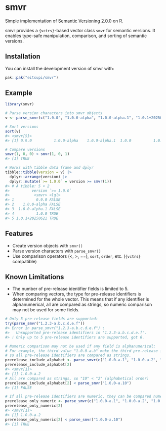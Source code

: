 
<!-- README.md is generated from README.Rmd. Please edit that file -->

# smvr

<!-- badges: start -->

<!-- badges: end -->

Simple implementation of [Semantic Versioning
2.0.0](https://semver.org/) on R.

smvr provides a `{vctrs}`-based vector class `smvr` for semantic
versions. It enables type-safe manipulation, comparison, and sorting of
semantic versions.

## Installation

You can install the development version of smvr with:

``` r
pak::pak("eitsupi/smvr")
```

## Example

``` r
library(smvr)

# Parse version characters into smvr objects
v <- parse_smvr(c("1.0.0", "1.0.0-alpha", "1.0.0-alpha.1", "1.0.1+20250621", "0.9.0"))

# Sort versions
sort(v)
#> <smvr[5]>
#> [1] 0.9.0          1.0.0-alpha    1.0.0-alpha.1  1.0.0          1.0.1+20250621

# Compare versions
smvr(1, 0, 0) < smvr(1, 0, 1)
#> [1] TRUE

# Works with tibble data frame and dplyr
tibble::tibble(version = v) |>
  dplyr::arrange(version) |>
  dplyr::mutate(`>= 1.0.0` = version >= smvr(1))
#> # A tibble: 5 × 2
#>          version `>= 1.0.0`
#>           <smvr> <lgl>     
#> 1          0.9.0 FALSE     
#> 2    1.0.0-alpha FALSE     
#> 3  1.0.0-alpha.1 FALSE     
#> 4          1.0.0 TRUE      
#> 5 1.0.1+20250621 TRUE
```

## Features

- Create version objects with `smvr()`
- Parse version characters with `parse_smvr()`
- Use comparison operators (\<, \>, ==), `sort`, `order`, etc.
  (`{vctrs}` compatible)

## Known Limitations

- The number of pre-release identifier fields is limited to 5.
- When comparing vectors, the type for pre-release identifiers is
  determined for the whole vector. This means that if any identifier is
  alphanumerical, all are compared as strings, so numeric comparison may
  not be used for some fields.

``` r
# Only 5 pre-release fields are supported:
try(parse_smvr("1.2.3-a.b.c.d.e.f"))
#> Error in parse_smvr("1.2.3-a.b.c.d.e.f") : 
#>   Unsupported pre-release identifiers in '1.2.3-a.b.c.d.e.f'.
#> ! Only up to 5 pre-release identifiers are supported, got 6.

# Numeric comparison may not be used if any field is alphanumerical:
# For example, the third value "1.0.0-a.b" make the third pre-release identifier alphabetical,
# so all pre-release identifiers are compared as strings.
prerelease_include_alphabet <- parse_smvr(c("1.0.0-a.1", "1.0.0-a.2", "1.0.0-a.b"))
prerelease_include_alphabet[2]
#> <smvr[1]>
#> [1] 1.0.0-a.2
# All are compared as strings, so "10" < "2" (alphabetical order)
prerelease_include_alphabet[2] < parse_smvr("1.0.0-a.10")
#> [1] FALSE

# If all pre-release identifiers are numeric, they can be compared numerically:
prerelease_only_numeric <- parse_smvr(c("1.0.0-a.1", "1.0.0-a.2", "1.0.0-a.3"))
prerelease_only_numeric[2]
#> <smvr[1]>
#> [1] 1.0.0-a.2
prerelease_only_numeric[2] < parse_smvr("1.0.0-a.10")
#> [1] TRUE
```
